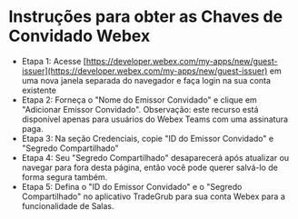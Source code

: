 # Instruções para obter as Chaves de Convidado Webex
- Etapa 1: Acesse [https://developer.webex.com/my-apps/new/guest-issuer](https://developer.webex.com/my-apps/new/guest-issuer) em uma nova janela separada do navegador e faça login na sua conta existente
- Etapa 2: Forneça o "Nome do Emissor Convidado" e clique em "Adicionar Emissor Convidado". Observação: este recurso está disponível apenas para usuários do Webex Teams com uma assinatura paga.
- Etapa 3: Na seção Credenciais, copie "ID do Emissor Convidado" e "Segredo Compartilhado"
- Etapa 4: Seu "Segredo Compartilhado" desaparecerá após atualizar ou navegar para fora desta página, então você pode querer salvá-lo de forma segura também.
- Etapa 5: Defina o "ID do Emissor Convidado" e o "Segredo Compartilhado" no aplicativo TradeGrub para sua conta Webex para a funcionalidade de Salas.
